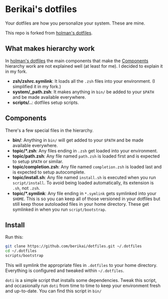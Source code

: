 # Berikai's dotfiles

Your dotfiles are how you personalize your system. These are mine.

This repo is forked from [holman's dotfiles](https://github.com/holman/dotfiles).

## What makes hierarchy work

In [holman's dotfiles](https://github.com/holman/dotfiles) the main components that make the [Components](https://github.com/Berikai/dotfiles#Components) hierarchy work are not explained well (at least for me). I decided to explain it in my fork.

- **zsh/zshrc.symlink**: It loads all the `.zsh` files into your environment. (I simplified it in my fork.)
- **system/_path.zsh**: It makes anything in `bin/` be added to your `$PATH` and be made available everywhere.
- **scripts/..**: dotfiles setup scripts.

## Components

There's a few special files in the hierarchy.

- **bin/**: Anything in `bin/` will get added to your `$PATH` and be made
  available everywhere.
- **topic/\*.zsh**: Any files ending in `.zsh` get loaded into your
  environment.
- **topic/path.zsh**: Any file named `path.zsh` is loaded first and is
  expected to setup `$PATH` or similar.
- **topic/completion.zsh**: Any file named `completion.zsh` is loaded
  last and is expected to setup autocomplete.
- **topic/install.sh**: Any file named `install.sh` is executed when you run `script/install`. To avoid being loaded automatically, its extension is `.sh`, not `.zsh`.
- **topic/\*.symlink**: Any file ending in `*.symlink` gets symlinked into
  your `$HOME`. This is so you can keep all of those versioned in your dotfiles
  but still keep those autoloaded files in your home directory. These get
  symlinked in when you run `script/bootstrap`.

## Install

Run this:

```sh
git clone https://github.com/berikai/dotfiles.git ~/.dotfiles
cd ~/.dotfiles
scripts/bootstrap
```

This will symlink the appropriate files in `.dotfiles` to your home directory.
Everything is configured and tweaked within `~/.dotfiles`.


`doti` is a simple script that installs some dependencies. Tweak this script, and occasionally run `doti` from
time to time to keep your environment fresh and up-to-date. You can find
this script in `bin/`